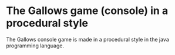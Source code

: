 <h1 class="title">The Gallows game (console) in a procedural style</h1>
<p>The Gallows console game is made in a procedural style in the java programming language.</p>
